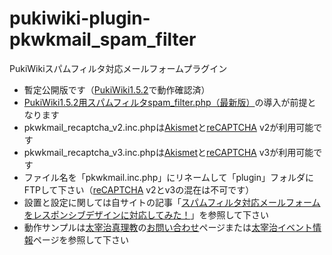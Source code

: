 # pukiwiki-plugin-pkwkmail_spam_filter

PukiWikiスパムフィルタ対応メールフォームプラグイン

- 暫定公開版です（[PukiWiki1.5.2](https://pukiwiki.osdn.jp/?PukiWiki/Download/1.5.2)で動作確認済）
- [PukiWiki1.5.2用スパムフィルタspam_filter.php（最新版）](https://dajya-ranger.com/sdm_downloads/spam-filter-library/)の導入が前提となります
- pkwkmail_recaptcha_v2.inc.phpは[Akismet](https://akismet.com/development/)と[reCAPTCHA](https://ja.wikipedia.org/wiki/ReCAPTCHA) v2が利用可能です
- pkwkmail_recaptcha_v3.inc.phpは[Akismet](https://akismet.com/development/)と[reCAPTCHA](https://ja.wikipedia.org/wiki/ReCAPTCHA) v3が利用可能です
- ファイル名を「pkwkmail.inc.php」にリネームして「plugin」フォルダにFTPして下さい（[reCAPTCHA](https://ja.wikipedia.org/wiki/ReCAPTCHA) v2とv3の混在は不可です）
- 設置と設定に関しては自サイトの記事「[スパムフィルタ対応メールフォームをレスポンシブデザインに対応してみた！](https://dajya-ranger.com/pukiwiki/setting-mail-form-responsive/)」を参照して下さい
- 動作サンプルは[太宰治真理教](https://dazai.dajya-ranger.com)の[お問い合わせ](https://dazai.dajya-ranger.com/?f8dbba940d)ページまたは[太宰治イベント情報](https://dazai.dajya-ranger.com/?b5dda637f2)ページを参照して下さい
